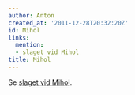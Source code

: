 ```yaml
---
author: Anton
created_at: '2011-12-28T20:32:20Z'
id: Mihol
links:
  mention:
  - slaget vid Mihol
title: Mihol
---
```


Se [slaget vid Mihol].

  [slaget vid Mihol]: slaget_vid_Mihol
